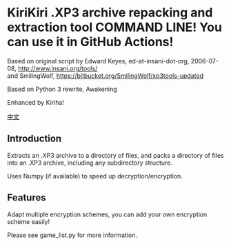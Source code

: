 # KiriKiri .XP3 archive repacking and extraction tool COMMAND LINE! You can use it in GitHub Actions!

Based on original script by Edward Keyes, ed-at-insani-dot-org, 2006-07-08, http://www.insani.org/tools/  
and SmilingWolf, https://bitbucket.org/SmilingWolf/xp3tools-updated

Based on Python 3 rewrite, Awakening

Enhanced by Kiriha!

[中文](../README_zh.md)

## Introduction

Extracts an .XP3 archive to a directory of files, and
packs a directory of files into an .XP3 archive, including any
subdirectory structure.

Uses Numpy (if available) to speed up decryption/encryption.

## Features

Adapt multiple encryption schemes, you can add your own encryption scheme easily!

Please see game_list.py for more information.
